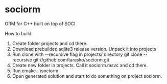 sociorm
=======

ORM for C++ built on top of SOCI

How to build:
1. Create folder projects and cd there.
2. Download prebuilded sqlite3 release version. Unpack it into projects
3. Run clone with --recursive flag in projects/ directory
git clone --recursive git://github.com/tarasko/sociorm.git
4. Create new folder in projects. Call it sociorm.msvc and cd there.
5. Run cmake ..\sociorm
6. Open generated solution and start to do something on project sociorm.

